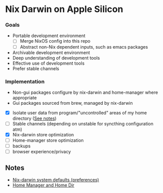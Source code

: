 # Nix Darwin on Apple Silicon

### Goals

-   Portable development environment
	- [ ] Merge NixOS config into this repo
	- [ ] Abstract non-Nix dependent inputs, such as emacs packages
-   Archivable development environment
-   Deep understanding of development tools
-   Effective use of development tools
-   Prefer stable channels

### Implementation

-   Non-gui packages configure by nix-darwin and home-manager where appropriate
-   Gui packages sourced from brew, managed by nix-darwin
-   [X] Isolate user data from program/"uncontrolled" areas of my home
        directory ([See notes](./notes/nix-darwin-xdg.md))
-   [ ] Stable channels (depending on unstable for syncthing
        configuration atm)
-   [X] Nix-darwin store optimization
-   [ ] Home-manager store optimization
-   [ ] backups
-   [ ] browser experience/privacy

## Notes

-   [Nix-darwin system defaults (preferences)](./notes/nix-darwin-system-defaults.md)
-   [Home Manager and Home Dir](./notes/nix-darwin-xdg.md)
